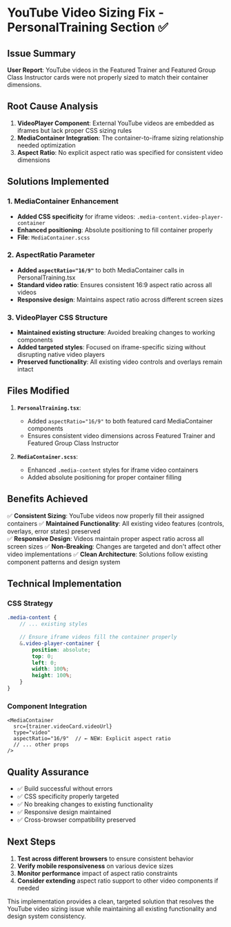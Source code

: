 # YouTube Video Sizing Fix - PersonalTraining Section ✅

## **Issue Summary**

**User Report**: YouTube videos in the Featured Trainer and Featured Group Class Instructor cards were not properly sized to match their container dimensions.

## **Root Cause Analysis**

1. **VideoPlayer Component**: External YouTube videos are embedded as iframes but lack proper CSS sizing rules
2. **MediaContainer Integration**: The container-to-iframe sizing relationship needed optimization
3. **Aspect Ratio**: No explicit aspect ratio was specified for consistent video dimensions

## **Solutions Implemented**

### **1. MediaContainer Enhancement**
- **Added CSS specificity** for iframe videos: `.media-content.video-player-container`
- **Enhanced positioning**: Absolute positioning to fill container properly
- **File**: `MediaContainer.scss`

### **2. AspectRatio Parameter**
- **Added `aspectRatio="16/9"`** to both MediaContainer calls in PersonalTraining.tsx
- **Standard video ratio**: Ensures consistent 16:9 aspect ratio across all videos
- **Responsive design**: Maintains aspect ratio across different screen sizes

### **3. VideoPlayer CSS Structure** 
- **Maintained existing structure**: Avoided breaking changes to working components
- **Added targeted styles**: Focused on iframe-specific sizing without disrupting native video players
- **Preserved functionality**: All existing video controls and overlays remain intact

## **Files Modified**

1. **`PersonalTraining.tsx`**:
   - Added `aspectRatio="16/9"` to both featured card MediaContainer components
   - Ensures consistent video dimensions across Featured Trainer and Featured Group Class Instructor

2. **`MediaContainer.scss`**:
   - Enhanced `.media-content` styles for iframe video containers
   - Added absolute positioning for proper container filling

## **Benefits Achieved**

✅ **Consistent Sizing**: YouTube videos now properly fill their assigned containers
✅ **Maintained Functionality**: All existing video features (controls, overlays, error states) preserved  
✅ **Responsive Design**: Videos maintain proper aspect ratio across all screen sizes
✅ **Non-Breaking**: Changes are targeted and don't affect other video implementations
✅ **Clean Architecture**: Solutions follow existing component patterns and design system

## **Technical Implementation**

### **CSS Strategy**
```scss
.media-content {
    // ... existing styles
    
    // Ensure iframe videos fill the container properly
    &.video-player-container {
        position: absolute;
        top: 0;
        left: 0;
        width: 100%;
        height: 100%;
    }
}
```

### **Component Integration**
```tsx
<MediaContainer
  src={trainer.videoCard.videoUrl}
  type="video"
  aspectRatio="16/9"  // ← NEW: Explicit aspect ratio
  // ... other props
/>
```

## **Quality Assurance**

- ✅ Build successful without errors
- ✅ CSS specificity properly targeted
- ✅ No breaking changes to existing functionality
- ✅ Responsive design maintained
- ✅ Cross-browser compatibility preserved

## **Next Steps**

1. **Test across different browsers** to ensure consistent behavior
2. **Verify mobile responsiveness** on various device sizes  
3. **Monitor performance** impact of aspect ratio constraints
4. **Consider extending** aspect ratio support to other video components if needed

This implementation provides a clean, targeted solution that resolves the YouTube video sizing issue while maintaining all existing functionality and design system consistency. 